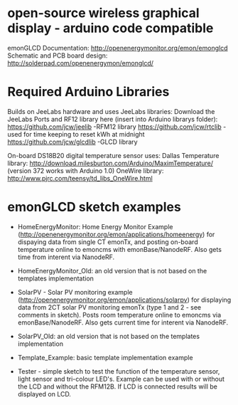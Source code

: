 # open-source wireless graphical display - arduino code compatible

emonGLCD Documentation: http://openenergymonitor.org/emon/emonglcd
Schematic and PCB board design: http://solderpad.com/openenergymon/emonglcd/

# Required Arduino Libraries

Builds on JeeLabs hardware and uses JeeLabs libraries: 
Download the JeeLabs Ports and RF12 library here (insert into Arduino librarys folder):
https://github.com/jcw/jeelib	-RFM12 library 
https://github.com/jcw/rtclib   -used for time keeping to reset kWh at midnight
https://github.com/jcw/glcdlib	-GLCD library 

On-board DS18B20 digital temperature sensor uses:
Dallas Temperature library: http://download.milesburton.com/Arduino/MaximTemperature/ (version 372 works with Arduino 1.0) 
OneWire library: http://www.pjrc.com/teensy/td_libs_OneWire.html

# emonGLCD sketch examples 

* HomeEnergyMonitor: Home Energy Monitor Example (http://openenergymonitor.org/emon/applications/homeenergy) for dispaying data from single CT emonTx, and posting on-board temperature online to emoncms with emonBase/NanodeRF. Also gets time from interent via NanodeRF. 

* HomeEnergyMonitor_Old: an old version that is not based on the templates implementation

* SolarPV - Solar PV monitoring example (http://openenergymonitor.org/emon/applications/solarpv) for displaying data from 2CT solar PV monitoring emonTx (type 1 and 2 - see comments in sketch). Posts room temperature online to emoncms via emonBase/NanodeRF. Also gets current time for interent via NanodeRF. 

* SolarPV_Old: an old version that is not based on the templates implementation

* Template_Example: basic template implementation example

* Tester - simple sketch to test the function of the temperature sensor, light sensor and tri-colour LED's. Example can be used with or without the LCD and without the RFM12B. If LCD is connected results will be displayed on LCD. 

